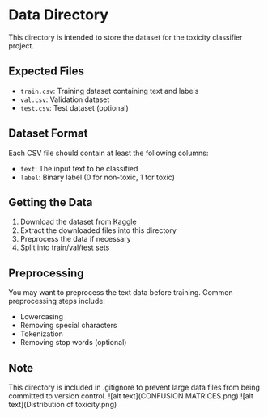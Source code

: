 # Data Directory

This directory is intended to store the dataset for the toxicity classifier project.

## Expected Files

- `train.csv`: Training dataset containing text and labels
- `val.csv`: Validation dataset
- `test.csv`: Test dataset (optional)

## Dataset Format

Each CSV file should contain at least the following columns:
- `text`: The input text to be classified
- `label`: Binary label (0 for non-toxic, 1 for toxic)

## Getting the Data

1. Download the dataset from [Kaggle](https://www.kaggle.com/c/jigsaw-toxic-comment-classification-challenge/data)
2. Extract the downloaded files into this directory
3. Preprocess the data if necessary
4. Split into train/val/test sets

## Preprocessing

You may want to preprocess the text data before training. Common preprocessing steps include:
- Lowercasing
- Removing special characters
- Tokenization
- Removing stop words (optional)

## Note

This directory is included in .gitignore to prevent large data files from being committed to version control.
![alt text](CONFUSION MATRICES.png) ![alt text](Distribution of toxicity.png)